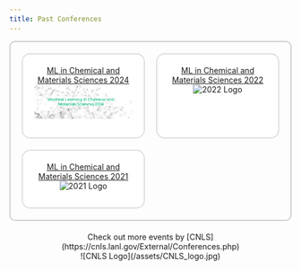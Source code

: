 ```yaml
---
title: Past Conferences
---
```


<style>
.grid-container {
    display: grid;
    grid-template-columns: repeat(2, 1fr);
    gap: 20px;
    padding: 20px;
    border: 2px solid #ccc;
    border-radius: 10px;
}
.grid-item {
    background-color: #f9f9f9;
    padding: 20px;
    text-align: center;
    border: 2px solid #ddd;
    border-radius: 15px;
    transition: transform 0.2s, box-shadow 0.2s;
}
.grid-item:hover {
    transform: scale(1.25);
    box-shadow: 0 0 15px rgba(0, 0, 0, 0.2);
}
.grid-item img {
    margin-bottom: 10px;
}
</style>


<div class="grid-container">
    <div class="grid-item" style="background-color:rgb(255, 255, 255);">
        <a href="https://mlcm-25.github.io/mlcm-24" style="font-size: 1 em;">ML in Chemical and Materials Sciences 2024</a>
        <img src="/assets/past_events/mlcm-24-logo.png" alt="MLCM-24 Logo" style="width: 100%;">
    </div>
    <div class="grid-item" style="background-color: rgb(255, 255, 255);">
        <a href="https://web.cvent.com/event/98d693ec-2328-4e76-bf46-c88d714cb55a/summary" style="font-size: 1 em;">ML in Chemical and Materials Sciences 2022</a>
        <img src="/assets/past_events/2022-logo.jpg" alt="2022 Logo" style="width: 100%;">
    </div>
    <div class="grid-item" style="background-color:rgb(255, 255, 255);">
        <a href="https://web.cvent.com/event/5e804abe-b0bb-4c3e-b5f8-94df8cd75147/summary" style="font-size: 1 em;">ML in Chemical and Materials Sciences 2021</a>
        <img src="/assets/past_events/2022-logo.jpg" alt="2021 Logo" style="width: 100%;">
    </div>
</div>

<div style="text-align: center; margin-top: 20px;">
    Check out more events by [CNLS](https://cnls.lanl.gov/External/Conferences.php)
    <br>
    ![CNLS Logo](/assets/CNLS_logo.jpg)
</div>

